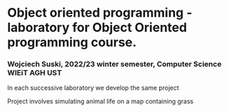 # Object oriented programming - laboratory for Object Oriented programming course.
### Wojciech Suski, 2022/23 winter semester, Computer Science WIEiT AGH UST
In each successive laboratory we develop the same project  

Project involves simulating animal life on a map containing grass
